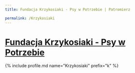 ```yaml
---
title: Fundacja Krzykosiaki - Psy w Potrzebie | Patromierz

permalink: /Krzykosiaki
---
```


# [Fundacja Krzykosiaki - Psy w Potrzebie](https://patronite.pl/Krzykosiaki)

{% include profile.md name="Krzykosiaki" prefix="k" %}
